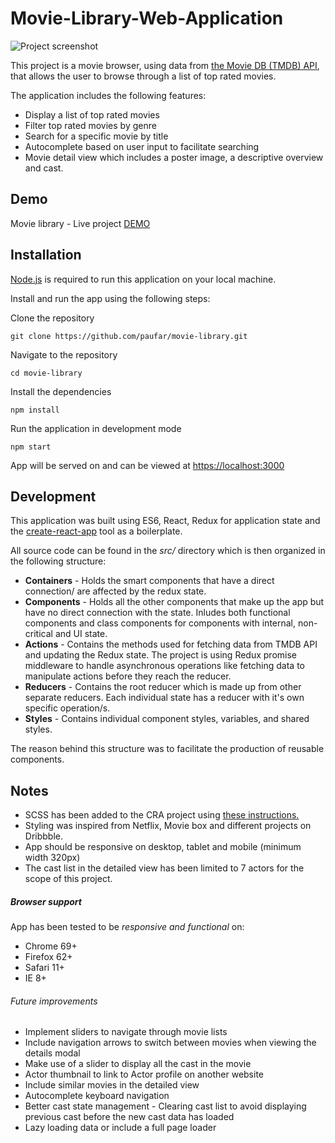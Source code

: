 # Movie-Library-Web-Application


![Project screenshot](https://raw.githubusercontent.com/paufar/movie-library/master/src/images/app-screenshot.png)

This project is a movie browser, using data from [the Movie DB (TMDB) API](https://www.themoviedb.org/documentation/api), that allows the user to browse through a list of top rated movies. 

The application includes the following features: 
* Display a list of top rated movies
* Filter top rated movies by genre
* Search for a specific movie by title
* Autocomplete based on user input to facilitate searching
* Movie detail view which includes a poster image, a descriptive overview and cast.

## Demo
Movie library - Live project [DEMO](https://paufar.github.io/movie-library/)


## Installation
[Node.js](http://nodejs.org/download/) is required to run this application on your local machine. 

Install and run the app using the following steps: 

Clone the repository
```
git clone https://github.com/paufar/movie-library.git
```

Navigate to the repository
```
cd movie-library
```

Install the dependencies
```
npm install
```

Run the application in development mode
```
npm start
```

App will be served on and can be viewed at [https://localhost:3000](https://localhost:3000)

## Development
This application was built using ES6, React, Redux for application state and the [create-react-app](https://github.com/facebook/create-react-app) tool as a boilerplate.

All source code can be found in the *src/* directory which is then organized in the following structure: 
* **Containers** - Holds the smart components that have a direct connection/ are affected by the redux state.
* **Components**  - Holds all the other components that make up the app but have no direct connection with the state. Inludes both functional components and class components for components with internal, non-critical and UI state.
* **Actions** - Contains the methods used for fetching data from TMDB API and updating the Redux state. The project is using Redux promise middleware to handle asynchronous operations like fetching  data to manipulate actions before they reach the reducer.
* **Reducers** - Contains the root reducer which is made up from other separate reducers. Each individual state has a reducer with it's own specific operation/s.
* **Styles** - Contains individual component styles, variables, and shared styles. 

The reason behind this structure was to facilitate the production of reusable components.

## Notes
* SCSS has been added to the CRA project using [these instructions.](https://medium.com/@kswanie21/css-modules-sass-in-create-react-app-37c3152de9)
* Styling was inspired from Netflix, Movie box and different projects on Dribbble.
* App should be responsive on desktop, tablet and mobile (minimum width 320px)
* The cast list in the detailed view has been limited to 7 actors for the scope of this project. 

##### Browser support 

App has been tested to be *responsive and functional* on: 
* Chrome 69+
* Firefox 62+
* Safari 11+ 
* IE 8+


###### Future improvements 
* Implement sliders to navigate through movie lists
* Include navigation arrows to switch between movies when viewing the details modal
* Make use of a slider to display all the cast in the movie
* Actor thumbnail to link to Actor profile on another website
* Include similar movies in the detailed view
* Autocomplete keyboard navigation
* Better cast state management - Clearing cast list to avoid displaying previous cast before the new cast data has loaded
* Lazy loading data or include a full page loader
